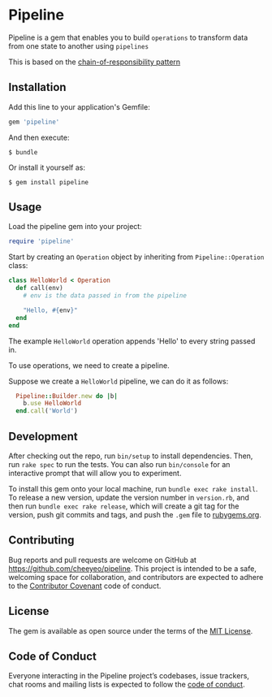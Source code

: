 # Pipeline

Pipeline is a gem that enables you to build `operations` to transform data from one state to another using `pipelines`

This is based on the [chain-of-responsibility pattern](https://en.wikipedia.org/wiki/Chain-of-responsibility_pattern)

## Installation

Add this line to your application's Gemfile:

```ruby
gem 'pipeline'
```

And then execute:

    $ bundle

Or install it yourself as:

    $ gem install pipeline

## Usage

Load the pipeline gem into your project:
```ruby
require 'pipeline'
```

Start by creating an `Operation` object by inheriting from `Pipeline::Operation` class:

```ruby
class HelloWorld < Operation
  def call(env)
    # env is the data passed in from the pipeline

    "Hello, #{env}"
  end
end
```

The example `HelloWorld` operation appends 'Hello' to every string passed in.

To use operations, we need to create a pipeline.

Suppose we create a `HelloWorld` pipeline, we can do it as follows:

```ruby
  Pipeline::Builder.new do |b|
    b.use HelloWorld
  end.call('World')
```







## Development

After checking out the repo, run `bin/setup` to install dependencies. Then, run `rake spec` to run the tests. You can also run `bin/console` for an interactive prompt that will allow you to experiment.

To install this gem onto your local machine, run `bundle exec rake install`. To release a new version, update the version number in `version.rb`, and then run `bundle exec rake release`, which will create a git tag for the version, push git commits and tags, and push the `.gem` file to [rubygems.org](https://rubygems.org).

## Contributing

Bug reports and pull requests are welcome on GitHub at https://github.com/cheeyeo/pipeline. This project is intended to be a safe, welcoming space for collaboration, and contributors are expected to adhere to the [Contributor Covenant](http://contributor-covenant.org) code of conduct.

## License

The gem is available as open source under the terms of the [MIT License](https://opensource.org/licenses/MIT).

## Code of Conduct

Everyone interacting in the Pipeline project’s codebases, issue trackers, chat rooms and mailing lists is expected to follow the [code of conduct](https://github.com/[USERNAME]/pipeline/blob/master/CODE_OF_CONDUCT.md).
